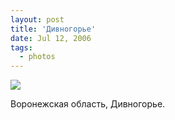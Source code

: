 ```yaml
---
layout: post
title: 'Дивногорье'
date: Jul 12, 2006
tags:
  - photos
---
```


![](photo://727)

Воронежская область, Дивногорье.
